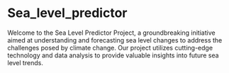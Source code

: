 # Sea_level_predictor
Welcome to the Sea Level Predictor Project, a groundbreaking initiative aimed at understanding and forecasting sea level changes to address the challenges posed by climate change. Our project utilizes cutting-edge technology and data analysis to provide valuable insights into future sea level trends.
